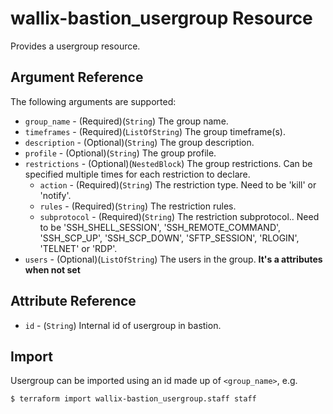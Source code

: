 # wallix-bastion_usergroup Resource

Provides a usergroup resource.

## Argument Reference

The following arguments are supported:

* `group_name` - (Required)(`String`) The group name.
* `timeframes` - (Required)(`ListOfString`) The group timeframe(s).
* `description` - (Optional)(`String`) The group description.
* `profile` - (Optional)(`String`) The group profile.
* `restrictions` - (Optional)(`NestedBlock`) The group restrictions. Can be specified multiple times for each restriction to declare.
  * `action` - (Required)(`String`) The restriction type. Need to be 'kill' or 'notify'.
  * `rules` - (Required)(`String`) The restriction rules.
  * `subprotocol` - (Required)(`String`) The restriction subprotocol.. Need to be 'SSH_SHELL_SESSION', 'SSH_REMOTE_COMMAND', 'SSH_SCP_UP', 'SSH_SCP_DOWN', 'SFTP_SESSION', 'RLOGIN', 'TELNET' or 'RDP'.
* `users` - (Optional)(`ListOfString`) The users in the group. **It's a attributes when not set**

## Attribute Reference

* `id` - (`String`) Internal id of usergroup in bastion.

## Import

Usergroup can be imported using an id made up of `<group_name>`, e.g.

```
$ terraform import wallix-bastion_usergroup.staff staff
```
